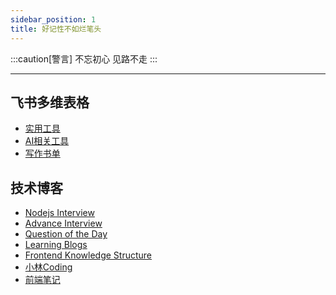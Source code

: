 ```yaml
---
sidebar_position: 1
title: 好记性不如烂笔头
---
```


:::caution[警言]
不忘初心
见路不走
:::

---

## 飞书多维表格

- [实用工具](https://jcnt1gtyekhc.feishu.cn/share/base/view/shrcnYzr1L61ZhBSAknzJ2hQWBf)   
- [AI相关工具](https://jcnt1gtyekhc.feishu.cn/share/base/view/shrcnyfyYoSVA2LpbrFCybtbWDg)   
- [写作书单](https://jcnt1gtyekhc.feishu.cn/share/base/view/shrcnJhRM2ebf3xSffk1qtH0DDg)

## 技术博客

- [Nodejs Interview](https://elemefe.github.io/node-interview/#/sections/zh-cn/)
- [Advance Interview](https://muyiy.cn/)
- [Question of the Day](https://github.com/haizlin/fe-interview?tab=readme-ov-file)
- [Learning Blogs](https://github.com/iloveyou11/learning-blog?tab=readme-ov-file)
- [Frontend Knowledge Structure](https://github.com/JacksonTian/fks?tab=readme-ov-file)
- [小林Coding](https://www.xiaolincoding.com/)
- [前端笔记](https://github.com/Wscats/articles?tab=readme-ov-file)